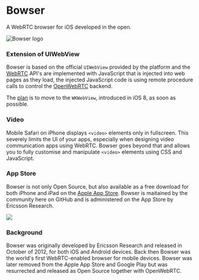 Bowser
======

A WebRTC browser for iOS developed in the open.

![Bowser logo](http://static.squarespace.com/static/53f1eedee4b0439bf8d480c5/t/53f25022e4b0cca46a383183/1408389154850/?format=500w "Bowser logo")

### Extension of UIWebView
Bowser is based on the official `UIWebView` provided by the platform and the [WebRTC](http://www.w3.org/2011/04/webrtc/) API's are implemented with JavaScript that is injected into web pages as they load, the injected JavaScript code is using remote procedure calls to control the [OpenWebRTC](https://github.com/EricssonResearch/openwebrtc) backend.

The [plan](https://github.com/EricssonResearch/bowser/issues/1) is to move to the `WKWebView`, introduced in iOS 8, as soon as possible.  

### Video
Mobile Safari on iPhone displays `<video>` elements only in fullscreen. This severely limits the UI of your apps, especially when designing video communication apps using WebRTC. Bowser goes beyond that and allows you to fully customise and manipulate `<video>` elements using CSS and JavaScript.

### App Store
Bowser is not only Open Source, but also available as a free download for both iPhone and iPad on the [Apple App Store](https://itunes.apple.com/us/app/bowser/id560478358?mt=8). Bowser is maitained by the community here on GitHub and is administered on the App Store by Ericsson Research. 

<a href="https://itunes.apple.com/us/app/bowser/id560478358?mt=8"><img src="http://static.squarespace.com/static/53f1eedee4b0439bf8d480c5/t/53f24ac3e4b0965e338a090e/1408387813467/?format=300w" /></a>

### Background
Bowser was originally developed by Ericsson Research and released in October of 2012, for both iOS and Android devices. Back then Bowser was the world's first WebRTC-enabled browser for mobile devices. Bowser was later removed from the Apple App Store and Google Play but was resurrected and released as Open Source together with OpenWebRTC.